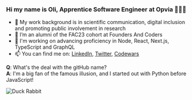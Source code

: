 ### Hi my name is Oli, Apprentice Software Engineer at Opvia 🧑🏾‍💻

- 💾 My work background is in scientific communication, digital inclusion and promoting public involvement in research
- 🙌 I’m an alumni of the FAC23 cohort at Founders And Coders
- 🌱 I'm working on advancing proficiency in Node, React, Next.js, TypeScript and GraphQL
- 📫 You can find me on: [LinkedIn](https://www.linkedin.com/in/olilukejones), [Twitter](https://twitter.com/duck_rabbit_py), [Codewars](https://www.codewars.com/users/duckRabbit)

<b>Q</b>: What's the deal with the gitHub name?
<br>
<b>A</b>: I'm a big fan of the famous illusion, and I started out with Python before JavaScript!

![Duck Rabbit](https://static.independent.co.uk/s3fs-public/thumbnails/image/2016/02/14/12/duck-rabbit.png?width=250)
